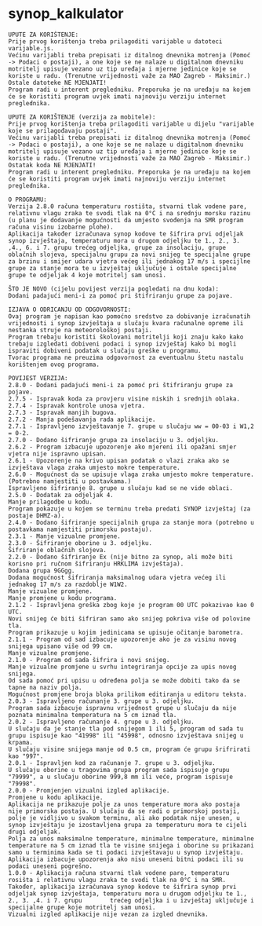# synop_kalkulator
    UPUTE ZA KORIŠTENJE:
    Prije prvog korištenja treba prilagoditi varijable u datoteci varijable.js.
    Većinu varijabli treba prepisati iz ditalnog dnevnika motrenja (Pomoć -> Podaci o postaji), a one koje se ne nalaze u digitalnom dnevniku motritelj upisuje vezano uz tip uređaja i mjerne jedinice koje se koriste u radu. (Trenutne vrijednosti važe za MAO Zagreb - Maksimir.)
    Ostale datoteke NE MJENJATI!
    Program radi u interent pregledniku. Preporuka je na uređaju na kojem će se koristiti program uvjek imati najnoviju verziju internet preglednika.

    UPUTE ZA KORIŠTENJE (verzija za mobitele):
    Prije prvog korištenja treba prilagoditi varijable u dijelu "varijable koje se prilagođavaju postaji".
    Većinu varijabli treba prepisati iz ditalnog dnevnika motrenja (Pomoć -> Podaci o postaji), a one koje se ne nalaze u digitalnom dnevniku motritelj upisuje vezano uz tip uređaja i mjerne jedinice koje se koriste u radu. (Trenutne vrijednosti važe za MAO Zagreb - Maksimir.)
    Ostatak koda NE MJENJATI!
    Program radi u interent pregledniku. Preporuka je na uređaju na kojem će se koristiti program uvjek imati najnoviju verziju internet preglednika.

    O PROGRAMU:
    Verzija 2.8.0 računa temperaturu rostišta, stvarni tlak vodene pare, relativnu vlagu zraka te svodi tlak na 0°C i na srednju morsku razinu (u planu je dodavanje mogućnosti da umjesto svođenja na SMR program računa visinu izobarne plohe).
    Aplikacija također izračunava synop kodove te šifrira prvi odjeljak synop izvještaja, temperaturu mora u drugom odjeljku te 1., 2., 3. ,4., 6. i 7. grupu trećeg odjeljka, grupe za insolaciju, grupe oblačnih slojeva, specijalnu grupu za novi snijeg te specijalne grupe za brzinu i smijer udara vjetra većeg ili jednakog 17 m/s i specijlne grupe za stanje mora te u izvještaj uključuje i ostale specijalne grupe te odjeljak 4 koje motritelj sam unosi.

    ŠTO JE NOVO (cijelu povijest verzija pogledati na dnu koda):
    Dodani padajući meni-i za pomoć pri štifriranju grupe za pojave.

    IZJAVA O ODRICANJU OD ODGOVORNOSTI:
    Ovaj program je napisan kao pomoćno sredstvo za dobivanje izračunatih vrijednosti i synop izvještaja u slučaju kvara računalne opreme ili nestanka struje na meteorološkoj postaji.
    Program trebaju koristiti školovani motritelji koji znaju kako kako trebaju izgledati dobiveni podaci i synop izvještaj kako bi mogli ispraviti dobiveni podatak u slučaju greške u programu.
    Tvorac programa ne preuzima odgovornost za eventualnu štetu nastalu korištenjem ovog programa.
    
    POVIJEST VERZIJA:
    2.8.0 - Dodani padajući meni-i za pomoć pri štifriranju grupe za pojave.
    2.7.5 - Ispravak koda za provjeru visine niskih i srednjih oblaka.
    2.7.4 - Ispravak kontrole unosa vjetra.
    2.7.3 - Ispravak manjih bugova.
    2.7.2 - Manja podešavanja rada aplikacije.
    2.7.1 - Ispravljeno izvještavanje 7. grupe u slučaju ww = 00-03 i W1,2 = 0-2.
    2.7.0 - Dodano šifriranje grupa za insolaciju u 3. odjeljku.
    2.6.2 - Program izbacuje upozorenje ako mjereni ili opažani smjer vjetra nije ispravno upisan.
    2.6.1 - Upozorenje na krivo upisan podatak o vlazi zraka ako se izvještava vlaga zraka umjesto mokre temperature.
    2.6.0 - Mogućnost da se upisuje vlaga zraka umjesto mokre temperature. (Potrebno namjestiti u postavkama.)
    Ispravljeno šifriranje 8. grupe u slučaju kad se ne vide oblaci.
    2.5.0 - Dodatak za odjeljak 4.
    Manje prilagodbe u kodu.
    Program pokazuje u kojem se terminu treba predati SYNOP izvještaj (za postaje DHMZ-a).
    2.4.0 - Dodano šifriranje specijalnih grupa za stanje mora (potrebno u postavkama namjestiti primorsku postaju).
    2.3.1 - Manje vizualne promjene.
    2.3.0 - Šifriranje oborine u 3. odjeljku.
    Šifriranje oblačnih slojeva.
    2.2.0 - Dodano šifriranje Ex (nije bitno za synop, ali može biti korisno pri ručnom šifriranju HRKLIMA izvještaja).
    Dodana grupa 9GGgg.
    Dodana mogućnost šifriranja maksimalnog udara vjetra većeg ili jednakog 17 m/s za razdoblje W1W2.
    Manje vizualne promjene.
    Manje promjene u kodu programa.
    2.1.2 - Ispravljena greška zbog koje je program 00 UTC pokazivao kao 0 UTC.
    Novi snijeg će biti šifriran samo ako snijeg pokriva više od polovine tla.
    Program prikazuje u kojim jedinicama se upisuje očitanje barometra.
    2.1.1 - Program od sad izbacuje upozorenje ako je za visinu novog snijega upisano više od 99 cm.
    Manje vizualne promjene.
    2.1.0 - Program od sada šifrira i novi snijeg.
    Manje vizualne promjene u svrhu integriranja opcije za upis novog snijega.
    Od sada pomoć pri upisu u određena polja se može dobiti tako da se tapne na naziv polja.
    Mogućnost promjene broja bloka prilikom editiranja u editoru teksta.
    2.0.3 - Ispravljeno računanje 3. grupe u 3. odjeljku.
    Program sada izbacuje ispravnu vrijednost grupe u slučaju da nije poznata minimalna temperatura na 5 cm iznad tla.
    2.0.2 - Ispravljeno računanje 4. grupe u 3. odjeljku.
    U slučaju da je stanje tla pod snijegom 1 ili 5, program od sada tu grupu ispisuje kao "41998" ili "45998", odnosno izvještava snijeg u krpama.
    U slučaju visine snijega manje od 0.5 cm, program će grupu šrifrirati kao "997".
    2.0.1 - Ispravljen kod za računanje 7. grupe u 3. odjeljku.
    U slučaju oborine u tragovima grupa program sada ispisuje grupu "79999", a u slučaju oborine 999,8 mm ili veće, program ispisuje "79998".
    2.0.0 - Promjenjen vizualni izgled aplikacije.
    Promjene u kodu aplikacije.
    Aplikacija ne prikazuje polje za unos temperature mora ako postaja nije primorska postaja. U slučaju da se radi o primorskoj postaji, polje je vidljivo u svakom terminu, ali ako podatak nije unesen, u synop izvještaju je izostavljena grupa za temperaturu mora te cijeli drugi odjeljak.
    Polja za unos maksimalne temperature, minimalne temperature, minimalne temperature na 5 cm iznad tla te visine snijega i oborine su prikazani samo u terminima kada se ti podaci izvještavaju u synop izvještaju.
    Aplikacija izbacuje upozorenja ako nisu uneseni bitni podaci ili su podaci uneseni pogrešno.
    1.0.0 - Aplikacija računa stvarni tlak vodene pare, temperaturu rosišta i relativnu vlagu zraka te svodi tlak na 0°C i na SMR. 
    Također, aplikacija izračunava synop kodove te šifrira synop prvi odjeljak synop izvještaja, temperaturu mora u drugom odjeljku te 1., 2., 3. ,4. i 7. grupu        trećeg odjeljka i u izvještaj uključuje i specijalne grupe koje motritelj sam unosi.
    Vizualni izgled aplikacije nije vezan za izgled dnevnika.
